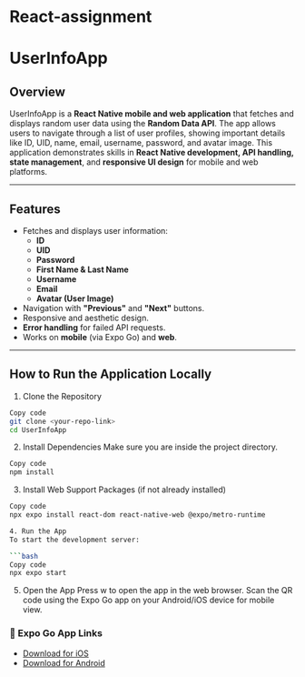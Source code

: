# React-assignment

# UserInfoApp

## Overview

UserInfoApp is a **React Native mobile and web application** that fetches and displays random user data using the **Random Data API**. The app allows users to navigate through a list of user profiles, showing important details like ID, UID, name, email, username, password, and avatar image. This application demonstrates skills in **React Native development, API handling, state management**, and **responsive UI design** for mobile and web platforms.

---

## Features

- Fetches and displays user information:
  - **ID**
  - **UID**
  - **Password**
  - **First Name & Last Name**
  - **Username**
  - **Email**
  - **Avatar (User Image)**
- Navigation with **"Previous"** and **"Next"** buttons.
- Responsive and aesthetic design.
- **Error handling** for failed API requests.
- Works on **mobile** (via Expo Go) and **web**.

---

## How to Run the Application Locally
1. Clone the Repository
```bash
Copy code
git clone <your-repo-link>
cd UserInfoApp
```

2. Install Dependencies
Make sure you are inside the project directory.

```bash
Copy code
npm install
```

3. Install Web Support Packages (if not already installed)
```bash
Copy code
npx expo install react-dom react-native-web @expo/metro-runtime

4. Run the App
To start the development server:

```bash
Copy code
npx expo start
```

5. Open the App
Press w to open the app in the web browser.
Scan the QR code using the Expo Go app on your Android/iOS device for mobile view.

### 📱 Expo Go App Links

- [Download for iOS](https://apps.apple.com/app/expo-go/id982107779)
- [Download for Android](https://play.google.com/store/apps/details?id=host.exp.exponent&hl=en&gl=US)


